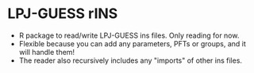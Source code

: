 # LPJ-GUESS rINS
- R package to read/write LPJ-GUESS ins files. Only reading for now.
- Flexible because you can add any parameters, PFTs or groups, and it will handle them!
- The reader also recursively includes any "imports" of other ins files.
